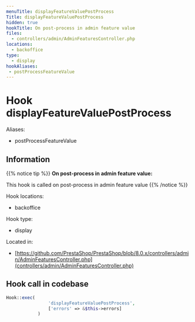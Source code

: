 ```yaml
---
menuTitle: displayFeatureValuePostProcess
Title: displayFeatureValuePostProcess
hidden: true
hookTitle: On post-process in admin feature value
files:
  - controllers/admin/AdminFeaturesController.php
locations:
  - backoffice
type:
  - display
hookAliases:
 - postProcessFeatureValue
---
```


# Hook displayFeatureValuePostProcess

Aliases: 
 - postProcessFeatureValue



## Information

{{% notice tip %}}
**On post-process in admin feature value:** 

This hook is called on post-process in admin feature value
{{% /notice %}}

Hook locations: 
  - backoffice

Hook type: 
  - display

Located in: 
  - [https://github.com/PrestaShop/PrestaShop/blob/8.0.x/controllers/admin/AdminFeaturesController.php](controllers/admin/AdminFeaturesController.php)

## Hook call in codebase

```php
Hook::exec(
                'displayFeatureValuePostProcess',
                ['errors' => &$this->errors]
            )
```